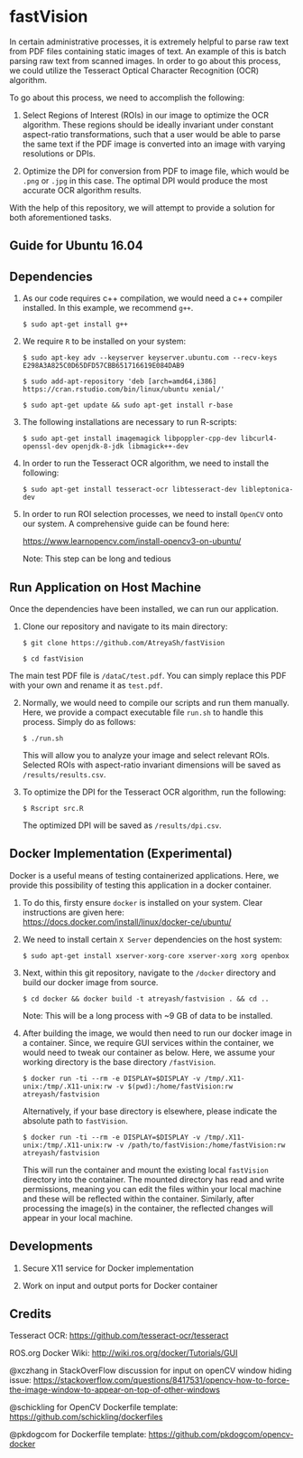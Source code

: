 # fastVision

In certain administrative processes, it is extremely helpful to parse raw text from PDF files containing static images of text. An example of this is batch parsing raw text from scanned images. In order to go about this process, we could utilize the Tesseract Optical Character Recognition (OCR) algorithm.

To go about this process, we need to accomplish the following:

1. Select Regions of Interest (ROIs) in our image to optimize the OCR algorithm. These regions should be ideally invariant under constant aspect-ratio transformations, such that a user would be able to parse the same text if the PDF image is converted into an image with varying resolutions or DPIs.

2. Optimize the DPI for conversion from PDF to image file, which would be `.png` or `.jpg` in this case. The optimal DPI would produce the most accurate OCR algorithm results.

With the help of this repository, we will attempt to provide a solution for both aforementioned tasks.

## Guide for Ubuntu 16.04

## Dependencies

1. As our code requires c++ compilation, we would need a c++ compiler installed. In this example, we recommend `g++`.

   `$ sudo apt-get install g++`
   
2. We require `R` to be installed on your system:

   `$ sudo apt-key adv --keyserver keyserver.ubuntu.com --recv-keys E298A3A825C0D65DFD57CBB651716619E084DAB9`
   
   `$ sudo add-apt-repository 'deb [arch=amd64,i386] https://cran.rstudio.com/bin/linux/ubuntu xenial/'`
   
   `$ sudo apt-get update && sudo apt-get install r-base`

3. The following installations are necessary to run R-scripts:

   `$ sudo apt-get install imagemagick libpoppler-cpp-dev libcurl4-openssl-dev openjdk-8-jdk libmagick++-dev`

4. In order to run the Tesseract OCR algorithm, we need to install the following:

   `$ sudo apt-get install tesseract-ocr libtesseract-dev libleptonica-dev`

5. In order to run ROI selection processes, we need to install `OpenCV` onto our system. A comprehensive guide can be found here:

   https://www.learnopencv.com/install-opencv3-on-ubuntu/
   
   Note: This step can be long and tedious

## Run Application on Host Machine

Once the dependencies have been installed, we can run our application. 

1. Clone our repository and navigate to its main directory:

   `$ git clone https://github.com/AtreyaSh/fastVision`
   
   `$ cd fastVision`

The main test PDF file is `/dataC/test.pdf`. You can simply replace this PDF with your own and rename it as `test.pdf`.

2. Normally, we would need to compile our scripts and run them manually. Here, we provide a compact executable file `run.sh` to handle this process. Simply do as follows:

   `$ ./run.sh`

   This will allow you to analyze your image and select relevant ROIs. Selected ROIs with aspect-ratio invariant dimensions will be saved as `/results/results.csv`. 

3. To optimize the DPI for the Tesseract OCR algorithm, run the following:

   `$ Rscript src.R`

   The optimized DPI will be saved as `/results/dpi.csv`.

## Docker Implementation (Experimental)

Docker is a useful means of testing containerized applications. Here, we provide this possibility of testing this application in a docker container.

1. To do this, firsty ensure `docker` is installed on your system. Clear instructions are given here: https://docs.docker.com/install/linux/docker-ce/ubuntu/

2. We need to install certain `X Server` dependencies on the host system:

   `$ sudo apt-get install xserver-xorg-core xserver-xorg xorg openbox`

3. Next, within this git repository, navigate to the `/docker` directory and build our docker image from source.

   `$ cd docker && docker build -t atreyash/fastvision . && cd ..`

   Note: This will be a long process with ~9 GB of data to be installed.

4. After building the image, we would then need to run our docker image in a container. Since, we require GUI services within the container, we would need to tweak our container as below. Here, we assume your working directory is the base directory `/fastVision`. 

   `$ docker run -ti --rm -e DISPLAY=$DISPLAY -v /tmp/.X11-unix:/tmp/.X11-unix:rw -v $(pwd):/home/fastVision:rw atreyash/fastvision`
   
   Alternatively, if your base directory is elsewhere, please indicate the absolute path to `fastVision`.
   
   `$ docker run -ti --rm -e DISPLAY=$DISPLAY -v /tmp/.X11-unix:/tmp/.X11-unix:rw -v /path/to/fastVision:/home/fastVision:rw atreyash/fastvision`

   This will run the container and mount the existing local `fastVision` directory into the container. The mounted directory has read and write permissions, meaning you can edit the files within your local machine and these will be reflected within the container. Similarly, after processing the image(s) in the container, the reflected changes will appear in your local machine.

## Developments

1. Secure X11 service for Docker implementation

2. Work on input and output ports for Docker container

## Credits

Tesseract OCR: https://github.com/tesseract-ocr/tesseract

ROS.org Docker Wiki: http://wiki.ros.org/docker/Tutorials/GUI

@xczhang in StackOverFlow discussion for input on openCV window hiding issue:
https://stackoverflow.com/questions/8417531/opencv-how-to-force-the-image-window-to-appear-on-top-of-other-windows

@schickling for OpenCV Dockerfile template: https://github.com/schickling/dockerfiles

@pkdogcom for Dockerfile template: https://github.com/pkdogcom/opencv-docker
